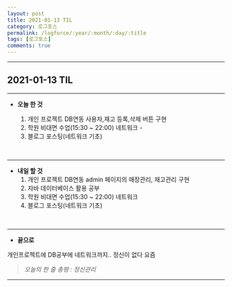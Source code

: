 ```yaml
---
layout: post
title: 2021-01-13 TIL
category: 로그포스
permalink: /logforce/:year/:month/:day/:title
tags: [로그포스]
comments: true
---
```


---

## 2021-01-13 TIL

---

- **오늘 한 것**

  1. 개인 프로젝트 DB연동 사용자,재고 등록,삭제 버튼 구현
  2. 학원 비대면 수업(15:30 ~ 22:00) 네트워크 - 
  3. 블로그 포스팅(네트워크 기초)

<br>

---

- **내일 할 것**
  1. 개인 프로젝트 DB연동 admin 페이지의 매장관리, 재고관리 구현
  2. 자바 데이터베이스 활용 공부
  3. 학원 비대면 수업(15:30 ~ 22:00) 네트워크
  4. 블로그 포스팅(네트워크 기초)

<br>

---

- **끝으로**

개인프로젝트에 DB공부에 네트워크까지.. 정신이 없다 요즘

> _오늘의 한 줄 총평 : 정신관리_

---
